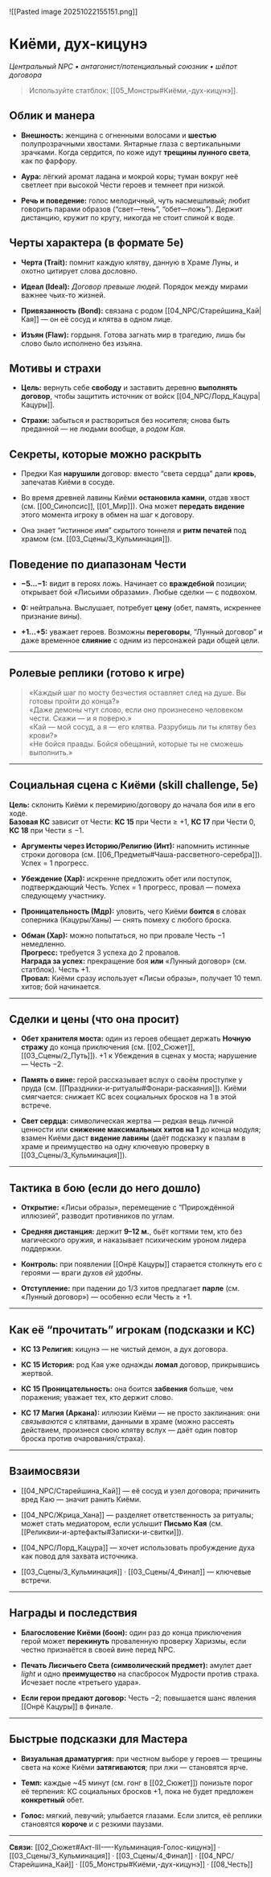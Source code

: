 ![[Pasted image 20251022155151.png]]
# Киёми, дух-кицунэ

_Центральный NPC • антагонист/потенциальный союзник • шёпот договора_

> Используйте статблок: [[05_Монстры#Киёми,-дух-кицунэ]].

## Облик и манера

- **Внешность:** женщина с огненными волосами и **шестью** полупрозрачными хвостами. Янтарные глаза с вертикальными зрачками. Когда сердится, по коже идут **трещины лунного света**, как по фарфору.
    
- **Аура:** лёгкий аромат ладана и мокрой коры; туман вокруг неё светлеет при высокой Чести героев и темнеет при низкой.
    
- **Речь и поведение:** голос мелодичный, чуть насмешливый; любит говорить парами образов (“свет—тень”, “обет—ложь”). Держит дистанцию, кружит по кругу, никогда не стоит спиной к воде.
    

## Черты характера (в формате 5e)

- **Черта (Trait):** помнит каждую клятву, данную в Храме Луны, и охотно цитирует слова дословно.
    
- **Идеал (Ideal):** _Договор превыше людей._ Порядок между мирами важнее чьих-то жизней.
    
- **Привязанность (Bond):** связана с родом [[04_NPC/Старейшина_Кай|Кая]] — он её сосуд и клятва в одном лице.
    
- **Изъян (Flaw):** гордыня. Готова загнать мир в трагедию, лишь бы слово было исполнено без изъяна.
    

## Мотивы и страхи

- **Цель:** вернуть себе **свободу** и заставить деревню **выполнять договор**, чтобы защитить источник от войск [[04_NPC/Лорд_Кацура|Кацуры]].
    
- **Страхи:** забыться и раствориться без носителя; снова быть преданной — не людьми вообще, а _родом Кая_.
    

## Секреты, которые можно раскрыть

- Предки Кая **нарушили** договор: вместо “света сердца” дали **кровь**, запечатав Киёми в сосуде.
    
- Во время древней лавины Киёми **остановила камни**, отдав хвост (см. [[00_Синопсис]], [[01_Мир]]). Она может **передать видение** этого момента игроку в обмен на шаг к договору.
    
- Она знает “истинное имя” скрытого тоннеля и **ритм печатей** под храмом (см. [[03_Сцены/3_Кульминация]]).
    

## Поведение по диапазонам Чести

- **−5…−1:** видит в героях ложь. Начинает со **враждебной** позиции; открывает бой «Лисьими образами». Любые сделки — с подвохом.
    
- **0:** нейтральна. Выслушает, потребует **цену** (обет, память, искреннее признание вины).
    
- **+1…+5:** уважает героев. Возможны **переговоры**, “Лунный договор” и даже временное **слияние** с одним из персонажей ради общей цели.
    

---

## Ролевые реплики (готово к игре)

> «Каждый шаг по мосту безчестия оставляет след на душе. Вы готовы пройти до конца?»  
> «Даже демоны чтут слово, если оно произнесено человеком чести. Скажи — и я поверю.»  
> «Кай — мой сосуд, а я — его клятва. Разрубишь ли ты клятву без крови?»  
> «Не бойся правды. Бойся обещаний, которые ты не сможешь выполнить.»

---

## Социальная сцена с Киёми (skill challenge, 5e)

**Цель:** склонить Киёми к перемирию/договору до начала боя или в его ходе.  
**Базовая КС** зависит от Чести: **КС 15** при Чести ≥ +1, **КС 17** при Чести 0, **КС 18** при Чести ≤ −1.

- **Аргументы через Историю/Религию (Инт):** напомнить истинные строки договора (см. [[06_Предметы#Чаша-рассветного-серебра]]). Успех = 1 прогресс.
    
- **Убеждение (Хар):** искренне предложить обет или поступок, подтверждающий Честь. Успех = 1 прогресс, провал — помеха следующему участнику.
    
- **Проницательность (Мдр):** уловить, чего Киёми **боится** в словах соперника (Кацуры/Ханы) — снять помеху с любого броска.
    
- **Обман (Хар):** можно попытаться, но при провале Честь −1 немедленно.  
    **Прогресс:** требуется 3 успеха до 2 провалов.  
    **Награда за успех:** прекращение боя **или** «Лунный договор» (см. статблок). Честь +1.  
    **Провал:** Киёми сразу использует «Лисьи образы», получает 10 темп. хитов; бой начинается.
    

---

## Сделки и цены (что она просит)

- **Обет хранителя моста:** один из героев обещает держать **Ночную стражу** до конца приключения (см. [[02_Сюжет]], [[03_Сцены/2_Путь]]). +1 к Убеждения в сценах у моста; нарушение — Честь −2.
    
- **Память о вине:** герой рассказывает вслух о своём проступке у пруда (см. [[Праздники-и-ритуалы#Фонари-раскаяния]]). Киёми смягчается: снижает КС всех социальных бросков на 1 в этой встрече.
    
- **Свет сердца:** символическая жертва — редкая вещь личной ценности или **снижение максимальных хитов на 1** до конца модуля; взамен Киёми даст **видение лавины** (даёт подсказку к пазлам в храме и преимущество на одну ключевую проверку в [[03_Сцены/3_Кульминация]]).
    

---

## Тактика в бою (если до него дошло)

- **Открытие:** «Лисьи образы», перемещение с “Прирождённой иллюзией”, разводит противников по углам.
    
- **Средняя дистанция:** держит **9–12 м.**, бьёт когтями тем, кто без магического оружия, и наказывает психическим уроном лидера поддержки.
    
- **Контроль:** при появлении [[Онрё Кацуры]] старается столкнуть его с героями — враги духов _ей удобны_.
    
- **Отступление:** при падении до 1/3 хитов предлагает **парле** (см. «Лунный договор») — особенно если Честь ≥ +1.
    

---

## Как её “прочитать” игрокам (подсказки и КС)

- **КС 13 Религия:** кицунэ — не чистый демон, а дух договора.
    
- **КС 15 История:** род Кая уже однажды **ломал** договор, прикрывшись жертвой.
    
- **КС 15 Проницательность:** она боится **забвения** больше, чем поражения; уважает тех, кто держит слово.
    
- **КС 17 Магия (Аркана):** иллюзии Киёми — не просто заклинания: они _связываются_ с клятвами, данными в храме (можно рассеять действием, произнеся свою клятву вслух — даёт один повтор броска против очарования/страха).
    

---

## Взаимосвязи

- [[04_NPC/Старейшина_Кай]] — её сосуд и узел договора; причинить вред Каю — значит ранить Киёми.
    
- [[04_NPC/Жрица_Хана]] — разделяет ответственность за ритуалы; может стать медиатором, если услышит **Письмо Кая** (см. [[Реликвии-и-артефакты#Записки-и-свитки]]).
    
- [[04_NPC/Лорд_Кацура]] — хочет использовать пробуждение духа как повод для захвата источника.
    
- [[03_Сцены/3_Кульминация]] · [[03_Сцены/4_Финал]] — ключевые встречи.
    

---

## Награды и последствия

- **Благословение Киёми (боон):** один раз до конца приключения герой может **перекинуть** проваленную проверку Харизмы, если честно признаётся в своей вине перед NPC.
    
- **Печать Лисичьего Света (символический предмет):** амулет дает _light_ и одно **преимущество** на спасбросок Мудрости против страха. Исчезает после «третьего удара».
    
- **Если герои предают договор:** Честь −2; повышается шанс явления [[Онрё Кацуры]] в финале.
    

---

## Быстрые подсказки для Мастера

- **Визуальная драматургия:** при честном выборе у героев — трещины света на коже Киёми **затягиваются**; при лжи — становятся ярче.
    
- **Темп:** каждые ~45 минут (см. гонг в [[02_Сюжет]]) понизьте порог её терпения: КС социальных бросков +1, пока не будет предложен **конкретный** обет.
    
- **Голос:** мягкий, певучий; улыбается глазами. Если злится, её реплики становятся **короче** и с резкими паузами.
    

---

**Связи:** [[02_Сюжет#Акт-III-—-Кульминация-Голос-кицунэ]] · [[03_Сцены/3_Кульминация]] · [[03_Сцены/4_Финал]] · [[04_NPC/Старейшина_Кай]] · [[05_Монстры#Киёми,-дух-кицунэ]] · [[08_Честь]]


